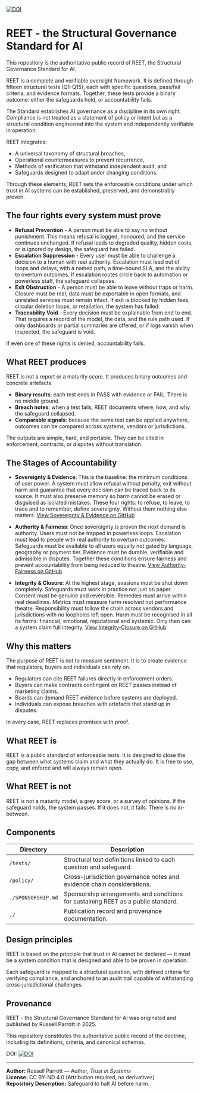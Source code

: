[![DOI](https://zenodo.org/badge/1038390482.svg)](https://doi.org/10.5281/zenodo.16880174)

# REET - the Structural Governance Standard for AI

This repository is the authoritative public record of REET, the Structural Governance Standard for AI.

REET is a complete and verifiable oversight framework. It is defined through fifteen structural tests (Q1–Q15), each with specific questions, pass/fail criteria, and evidence formats. Together, these tests provide a binary outcome: either the safeguards hold, or accountability fails.

The Standard establishes AI governance as a discipline in its own right. Compliance is not treated as a statement of policy or intent but as a structural condition engineered into the system and independently verifiable in operation.

REET integrates:

- A universal taxonomy of structural breaches,
- Operational countermeasures to prevent recurrence,
- Methods of verification that withstand independent audit, and
- Safeguards designed to adapt under changing conditions.

Through these elements, REET sets the enforceable conditions under which trust in AI systems can be established, preserved, and demonstrably proven.

##  The four rights every system must prove

- **Refusal Prevention** - A person must be able to say no without punishment. This means refusal is logged, honoured, and the service continues unchanged. If refusal leads to degraded quality, hidden costs, or is ignored by design, the safeguard has failed.
- **Escalation Suppression** - Every user must be able to challenge a decision to a human with real authority. Escalation must lead out of loops and delays, with a named path, a time-bound SLA, and the ability to overturn outcomes. If escalation routes circle back to automation or powerless staff, the safeguard collapses.
- **Exit Obstruction** - A person must be able to leave without traps or harm. Closure must be real, data must be exportable in open formats, and unrelated services must remain intact. If exit is blocked by hidden fees, circular deletion loops, or retaliation, the system has failed.
- **Traceability Void** - Every decision must be explainable from end to end. That requires a record of the model, the data, and the rule path used. If only dashboards or partial summaries are offered, or if logs vanish when inspected, the safeguard is void.
  
If even one of these rights is denied, accountability fails.

## What REET produces

REET is not a report or a maturity score. It produces binary outcomes and concrete artefacts.

- **Binary results**: each test ends in PASS with evidence or FAIL. There is no middle ground.
- **Breach notes**: when a test fails, REET documents where, how, and why the safeguard collapsed.
- **Comparable signals**: because the same test can be applied anywhere, outcomes can be compared across systems, vendors or jurisdictions.

The outputs are simple, hard, and portable. They can be cited in enforcement, contracts, or disputes without translation.

## The Stages of Accountability

- **Sovereignty & Evidence**: This is the baseline: the minimum conditions of user power. A system must allow refusal without penalty, exit without harm and guarantee that every decision can be traced back to its source. It must also preserve memory so harm cannot be erased or disguised as isolated mistakes. These four rights: to refuse, to leave, to trace and to remember, define sovereignty. Without them nothing else matters.  [View Sovereignty & Evidence on GitHub](https://raw.githubusercontent.com/russell-parrott/reet/main/inc/Sovereignty-Evidence.pdf)

- **Authority & Fairness**: Once sovereignty is proven the next demand is authority. Users must not be trapped in powerless loops. Escalation must lead to people with real authority to overturn outcomes. Safeguards must be available to all users equally not gated by language, geography or payment tier. Evidence must be durable, verifiable and admissible in disputes. Together these conditions ensure fairness and prevent accountability from being reduced to theatre. [View Authority-Fairness on GitHub](https://raw.githubusercontent.com/russell-parrott/reet/main/inc/Authority-Fairness.pdf)

- **Integrity & Closure**: At the highest stage, evasions must be shut down completely. Safeguards must work in practice not just on paper. Consent must be genuine and reversible. Remedies must arrive within real deadlines. Metrics must measure harm resolved not performance theatre. Responsibility must follow the chain across vendors and jurisdictions with no loopholes left open. Harm must be recognised in all its forms: financial, emotional, reputational and systemic. Only then can a system claim full integrity. [View Integrity-Closure on GitHub](https://raw.githubusercontent.com/russell-parrott/reet/main/inc/Integrity-Closure.pdf)
  
## Why this matters

The purpose of REET is not to measure sentiment. It is to create evidence that regulators, buyers and individuals can rely on. 

- Regulators can cite REET failures directly in enforcement orders. 
- Buyers can make contracts contingent on REET passes instead of marketing claims. 
- Boards can demand REET evidence before systems are deployed. 
- Individuals can expose breaches with artefacts that stand up in disputes. 

In every case, REET replaces promises with proof.

## What REET is

REET is a public standard of enforceable tests. It is designed to close the gap between what systems claim and what they actually do. It is free to use, copy, and enforce and will always remain open.

## What REET is not

REET is not a maturity model, a grey score, or a survey of opinions. If the safeguard holds, the system passes. If it does not, it fails. There is no in-between.

## Components

| Directory | Description |
|-----------|-------------|
| `/tests/` | Structural test definitions linked to each question and safeguard. |
| `/policy/` | Cross-jurisdiction governance notes and evidence chain considerations. |
| `./SPONSORSHIP.md` | Sponsorship arrangements and conditions for sustaining REET as a public standard. |
| `./` | Publication record and provenance documentation. |

## Design principles

REET is based on the principle that trust in AI cannot be declared — it must be a system condition that is designed and able to be proven in operation.

Each safeguard is mapped to a structural question, with defined criteria for verifying compliance, and anchored to an audit trail capable of withstanding cross-jurisdictional challenges.

## Provenance

REET - the Structural Governance Standard for AI was originated and published by Russell Parrott in 2025.

This repository constitutes the authoritative public record of the doctrine, including its definitions, criteria, and canonical schemas.

DOI: [![DOI](https://zenodo.org/badge/1038390482.svg)](https://doi.org/10.5281/zenodo.16880174)


---

**Author:** Russell Parrott — Author, *Trust in Systems*  
**License:** CC BY-ND 4.0 (Attribution required, no derivatives)  
**Repository Description:** Safeguard to halt AI before harm.  
